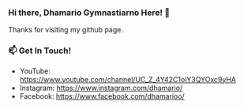 ### Hi there, Dhamario Gymnastiarno Here! 👋

Thanks for visiting my github page. 

### 📫 Get In Touch!
- YouTube: https://www.youtube.com/channel/UC_Z_4Y42C1oiY3QYOxc9yHA
- Instagram: https://www.instagram.com/dhamario/
- Facebook: https://www.facebook.com/dhamarioo/